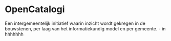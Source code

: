 # OpenCatalogi
Een intergemeentelijk initiatief waarin inzicht wordt gekregen in de bouwstenen, per laag van het informatiekundig model en per gemeente. - in 
hhhhhhh
